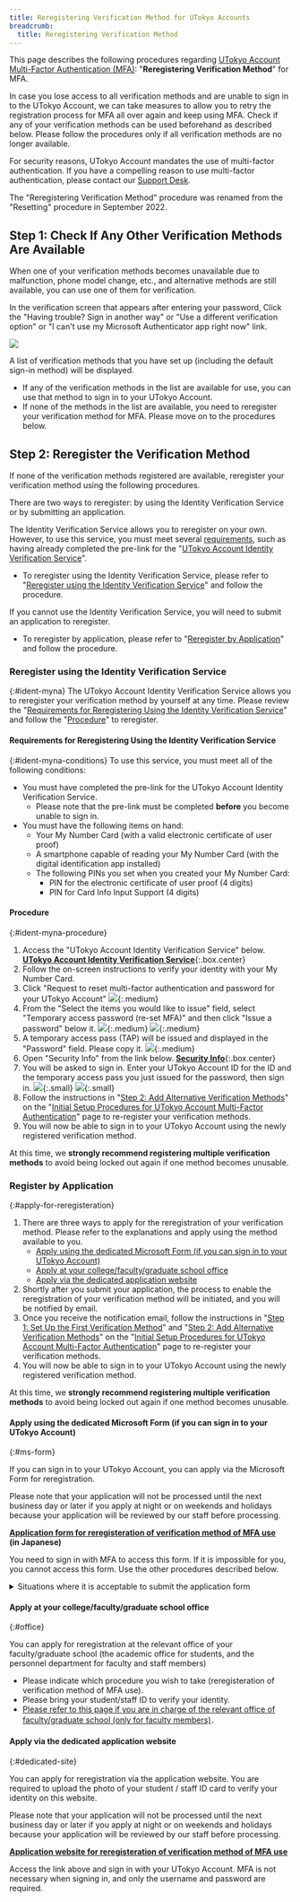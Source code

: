 ```yaml
---
title: Reregistering Verification Method for UTokyo Accounts
breadcrumb:
  title: Reregistering Verification Method
---
```


This page describes the following procedures regarding [UTokyo Account Multi-Factor Authentication (MFA)](../): "**Reregistering Verification Method**" for MFA.

In case you lose access to all verification methods and are unable to sign in to the UTokyo Account, we can take measures to allow you to retry the registration process for MFA all over again and keep using MFA. Check if any of your verification methods can be used beforehand as described below. Please follow the procedures only if all verification methods are no longer available.

For security reasons, UTokyo Account mandates the use of multi-factor authentication. If you have a compelling reason to use multi-factor authentication, please contact our [Support Desk](/en/support/email-form/).

The "Reregistering Verification Method" procedure was renamed from the "Resetting" procedure in September 2022.

## Step 1: Check If Any Other Verification Methods Are Available

When one of your verification methods becomes unavailable due to malfunction, phone model change, etc., and alternative methods are still available, you can use one of them for verification.

In the verification screen that appears after entering your password, Click the "Having trouble? Sign in another way" or "Use a different verification option" or "I can't use my Microsoft Authenticator app right now" link.

![](./reregister/signin_with_another_method.png)

A list of verification methods that you have set up (including the default sign-in method) will be displayed.

- If any of the verification methods in the list are available for use, you can use that method to sign in to your UTokyo Account.
- If none of the methods in the list are available, you need to reregister your verification method for MFA. Please move on to the procedures below.

## Step 2: Reregister the Verification Method

If none of the verification methods registered are available, reregister your verification method using the following procedures.

There are two ways to reregister: by using the Identity Verification Service or by submitting an application.

The Identity Verification Service allows you to reregister on your own. However, to use this service, you must meet several [requirements](.#ident-myna-conditions), such as having already completed the pre-link for the "[UTokyo Account Identity Verification Service](/en/utokyo_account/ident-myna/)".

- To reregister using the Identity Verification Service, please refer to "[Reregister using the Identity Verification Service](.#ident-myna)" and follow the procedure.

If you cannot use the Identity Verification Service, you will need to submit an application to reregister.

- To reregister by application, please refer to "[Reregister by Application](.#apply-for-reregisteration)" and follow the procedure.

### Reregister using the Identity Verification Service
{:#ident-myna}
The UTokyo Account Identity Verification Service allows you to reregister your verification method by yourself at any time. Please review the "[Requirements for Reregistering Using the Identity Verification Service](.#ident-myna-conditions)" and follow the "[Procedure](.#ident-myna-procedure)" to reregister.

#### Requirements for Reregistering Using the Identity Verification Service
{:#ident-myna-conditions}
To use this service, you must meet all of the following conditions:

- You must have completed the pre-link for the UTokyo Account Identity Verification Service.
  - Please note that the pre-link must be completed **before** you become unable to sign in.
- You must have the following items on hand:
  - Your My Number Card (with a valid electronic certificate of user proof)
  - A smartphone capable of reading your My Number Card (with the digital identification app installed)
  - The following PINs you set when you created your My Number Card:
    - PIN for the electronic certificate of user proof (4 digits)
    - PIN for Card Info Input Support (4 digits)

#### Procedure
{:#ident-myna-procedure}
1. Access the "UTokyo Account Identity Verification Service" below.
**[UTokyo Account Identity Verification Service](https://identification.adm.u-tokyo.ac.jp/verify/)**{:.box.center}
2. Follow the on-screen instructions to verify your identity with your My Number Card.
3. Click "Request to reset multi-factor authentication and password for your UTokyo Account"
![](./reregister/myna-mfa-reset-button.png){:.medium}
4. From the "Select the items you would like to issue" field, select "Temporary access password (re-set MFA)" and then click "Issue a password" below it.
![](./reregister/myna-issue-temp-access-pass-select.jpg){:.medium}
![](./reregister/myna-issue-temp-access-pass-button.png){:.medium}
5. A temporary access pass (TAP) will be issued and displayed in the "Password" field. Please copy it.
![](./reregister/myna-copy-pass.png){:.medium}
6. Open "Security Info" from the link below.
**[Security Info](https://mysignins.microsoft.com/security-info/)**{:.box.center}
7. You will be asked to sign in. Enter your UTokyo Account ID for the ID and the temporary access pass you just issued for the password, then sign in.
![](./reregister/myna-utac-login.png){:.small}
![](./reregister/myna-enter-temp-access-pass.png){:.small}
8. Follow the instructions in "[Step 2: Add Alternative Verification Methods](../initial/#alternative)" on the "[Initial Setup Procedures for UTokyo Account Multi-Factor Authentication](../initial/)" page to re-register your verification methods.
9. You will now be able to sign in to your UTokyo Account using the newly registered verification method.

At this time, we **strongly recommend registering multiple verification methods** to avoid being locked out again if one method becomes unusable.

### Register by Application
{:#apply-for-reregisteration}
1. There are three ways to apply for the reregistration of your verification method. Please refer to the explanations and apply using the method available to you.
   - [Apply using the dedicated Microsoft Form (if you can sign in to your UTokyo Account)](.#ms-form)
   - [Apply at your college/faculty/graduate school office](.#office)
   - [Apply via the dedicated application website](.#dedicated-site)
2. Shortly after you submit your application, the process to enable the reregistration of your verification method will be initiated, and you will be notified by email.
3. Once you receive the notification email, follow the instructions in "[Step 1: Set Up the First Verification Method](../initial/#first)" and "[Step 2: Add Alternative Verification Methods](../initial/#alternative)" on the "[Initial Setup Procedures for UTokyo Account Multi-Factor Authentication](../initial/)" page to re-register your verification methods.
4. You will now be able to sign in to your UTokyo Account using the newly registered verification method.

At this time, we **strongly recommend registering multiple verification methods** to avoid being locked out again if one method becomes unusable.

#### Apply using the dedicated Microsoft Form (if you can sign in to your UTokyo Account)
{:#ms-form}

If you can sign in to your UTokyo Account, you can apply via the Microsoft Form for reregistration.

Please note that your application will not be processed until the next business day or later if you apply at night or on weekends and holidays because your application will be reviewed by our staff before processing.

<b class="box center">
<a href="https://forms.office.com/r/NS4sh40RjR">Application form for reregisteration of verification method of MFA use</a><br />(in Japanese)
</b>

You need to sign in with MFA to access this form. If it is impossible for you, you cannot access this form. Use the other procedures described below.

<details>
    <summary>Situations where it is acceptable to submit the application form</summary>
    We assume that you can apply for the procedure via this form in the following cases.
    <ul>
        <li>
            If the trouble occurred during the initial setup of MFA and you need to reregister your verification method
            <ul>
                <li>It may be possible to sign in and access Microsoft Forms during the initial setup process, as MFA is not required for sign-in until Step 4 (Apply for MFA Use) of the initial setup.</li>
            </ul>
        </li>
    </ul>
</details>

#### Apply at your college/faculty/graduate school office
{:#office}

You can apply for reregistration at the relevant office of your faculty/graduate school (the academic office for students, and the personnel department for faculty and staff members)

- Please indicate which procedure you wish to take (reregisteration of verification method of MFA use).
- Please bring your student/staff ID to verify your identity.
- [Please refer to this page if you are in charge of the relevant office of faculty/graduate school (only for faculty members)](https://univtokyo.sharepoint.com/sites/utokyoportal/wiki/d/MFA_Reset_Request.aspx)．

#### Apply via the dedicated application website
{:#dedicated-site}

You can apply for reregistration via the application website. You are required to upload the photo of your student / staff ID card to verify your identity on this website.

Please note that your application will not be processed until the next business day or later if you apply at night or on weekends and holidays because your application will be reviewed by our staff before processing.

<b class="box center">
<a href="https://identification.adm.u-tokyo.ac.jp/ident/">Application website for reregisteration of verification method of MFA use</a>
</b>

Access the link above and sign in with your UTokyo Account. MFA is not necessary when signing in, and only the username and password are required.
